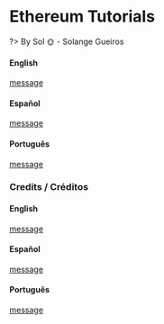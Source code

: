 
# Ethereum Tutorials

?> By Sol :sun_with_face: - Solange Gueiros

<!-- tabs:start -->
#### **English**

[message](../readme/message-en.md ':include')

#### **Español**

[message](../readme/message-es.md ':include')

#### **Português**

[message](../readme/message-pt.md ':include')
<!-- tabs:end -->


### Credits / Créditos

<!-- tabs:start -->
#### **English**

[message](../readme/credits-en.md ':include')

#### **Español**

[message](../readme/credits-es.md ':include')

#### **Português**

[message](../readme/credits-pt.md ':include')
<!-- tabs:end -->

